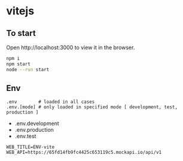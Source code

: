 # vitejs

## To start

Open http://localhost:3000 to view it in the browser.

```bash
npm i
npm start
node --run start
```

## Env

```.env
.env        # loaded in all cases
.env.[mode] # only loaded in specified mode [ development, test, production ]
```

 * .env.development
 * .env.production
 * .env.test
 
```
WEB_TITLE=ENV-vite
WEB_API=https://65fd14fb9fc4425c653119c5.mockapi.io/api/v1
```